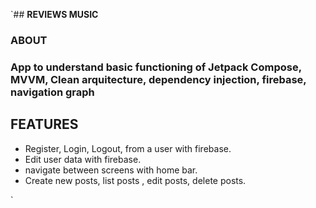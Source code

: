 `## __REVIEWS MUSIC__

### __ABOUT__

### App to understand basic functioning of Jetpack Compose, MVVM, Clean arquitecture, dependency injection, firebase, navigation graph

## __FEATURES__

* Register, Login, Logout, from a user with firebase.
* Edit user data with firebase.
* navigate between screens with home bar.
* Create new posts, list posts , edit posts, delete posts.

`